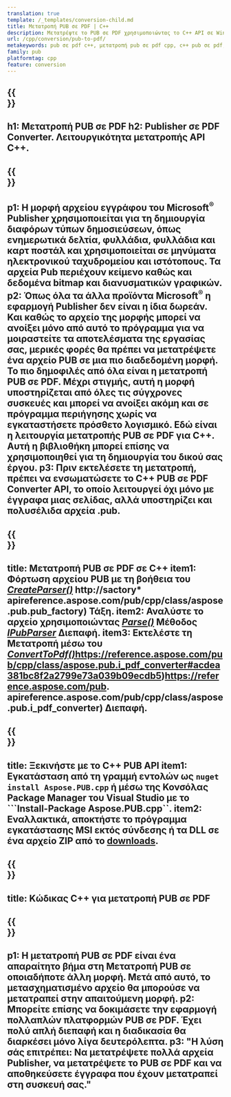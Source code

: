```yaml
---
translation: true
template: /_templates/conversion-child.md
title: Μετατροπή PUB σε PDF | C++
description: Μετατρέψτε το PUB σε PDF χρησιμοποιώντας το C++ API σε Windows, Linux και Mac OS X. Λειτουργία μετατροπής Publisher που είναι εύκολο να ενσωματωθεί στη δική σας λύση.
url: /cpp/conversion/pub-to-pdf/
metakeywords: pub σε pdf c++, μετατροπή pub σε pdf cpp, c++ pub σε pdf, εκδότης σε pdf c++
family: pub
platformtag: cpp
feature: conversion
---
```


{{<section banner>}}
---
h1: Μετατροπή PUB σε PDF
h2: Publisher σε PDF Converter. Λειτουργικότητα μετατροπής API С++.
---

{{<section overview>}}
---
p1: Η μορφή αρχείου εγγράφου του Microsoft<sup>®</sup> Publisher χρησιμοποιείται για τη δημιουργία διαφόρων τύπων δημοσιεύσεων, όπως ενημερωτικά δελτία, φυλλάδια, φυλλάδια και καρτ ποστάλ και χρησιμοποιείται σε μηνύματα ηλεκτρονικού ταχυδρομείου και ιστότοπους. Τα αρχεία Pub περιέχουν κείμενο καθώς και δεδομένα bitmap και διανυσματικών γραφικών.
p2: Όπως όλα τα άλλα προϊόντα Microsoft<sup>®</sup> η εφαρμογή Publisher δεν είναι η ίδια δωρεάν. Και καθώς το αρχείο της μορφής μπορεί να ανοίξει μόνο από αυτό το πρόγραμμα για να μοιραστείτε τα αποτελέσματα της εργασίας σας, μερικές φορές θα πρέπει να μετατρέψετε ένα αρχείο PUB σε μια πιο διαδεδομένη μορφή. Το πιο δημοφιλές από όλα είναι η μετατροπή PUB σε PDF. Μέχρι στιγμής, αυτή η μορφή υποστηρίζεται από όλες τις σύγχρονες συσκευές και μπορεί να ανοίξει ακόμη και σε πρόγραμμα περιήγησης χωρίς να εγκαταστήσετε πρόσθετο λογισμικό. Εδώ είναι η λειτουργία μετατροπής PUB σε PDF για C++. Αυτή η βιβλιοθήκη μπορεί επίσης να χρησιμοποιηθεί για τη δημιουργία του δικού σας έργου.
p3: Πριν εκτελέσετε τη μετατροπή, πρέπει να ενσωματώσετε το C++ PUB σε PDF Converter API, το οποίο λειτουργεί όχι μόνο με έγγραφα μιας σελίδας, αλλά υποστηρίζει και πολυσέλιδα αρχεία .pub.
---

{{<section feature1>}}
---
title: Μετατροπή PUB σε PDF σε C++
item1: Φόρτωση αρχείου PUB με τη βοήθεια του [*CreateParser()*](https://reference.aspose.com/pub/cpp/class/aspose.pub.pub_factory#a88c04c4c35d45ee8febc7e1554d03c4b) http://sactory* apireference.aspose.com/pub/cpp/class/aspose.pub.pub_factory) Τάξη.
item2: Αναλύστε το αρχείο χρησιμοποιώντας [*Parse()*](https://reference.aspose.com/pub/cpp/class/aspose.pub.i_pub_parser#ae9fc7043f382a5b4a7b694f0fe477915) Μέθοδος [*IPubParser*](http://apose.posire..com/pub/cpp/class/aspose.pub.i_pub_parser) Διεπαφή.
item3: Εκτελέστε τη Μετατροπή μέσω του [*ConvertToPdf()*](https://reference.aspose.com/pub/cpp/class/aspose.pub.i_pdf_converter#acdea381bc8f2a2799e73a039b09ecdb5)https://reference.aspose.com/pub/cpp/class/aspose.pub.i_pdf_converter#acdea381bc8f2a2799e73a039b09ecdb5)https://reference.aspose.com/pub. apireference.aspose.com/pub/cpp/class/aspose.pub.i_pdf_converter) Διεπαφή.
---

{{<section feature2>}}
---
title: Ξεκινήστε με το C++ PUB API
item1: Εγκατάσταση από τη γραμμή εντολών ως ```nuget install Aspose.PUB.cpp``` ή μέσω της Κονσόλας Package Manager του Visual Studio με το ```Install-Package Aspose.PUB.cpp``.
item2: Εναλλακτικά, αποκτήστε το πρόγραμμα εγκατάστασης MSI εκτός σύνδεσης ή τα DLL σε ένα αρχείο ZIP από το [downloads](https://releases.aspose.com/pub/cpp/).
---

{{<section codeexample>}}
---
title: Κώδικας C++ για μετατροπή PUB σε PDF
---

{{<section summary>}}
---
p1: Η μετατροπή PUB σε PDF είναι ένα απαραίτητο βήμα στη Μετατροπή PUB σε οποιαδήποτε άλλη μορφή. Μετά από αυτό, το μετασχηματισμένο αρχείο θα μπορούσε να μετατραπεί στην απαιτούμενη μορφή.
p2: Μπορείτε επίσης να δοκιμάσετε την εφαρμογή πολλαπλών πλατφορμών PUB σε PDF. Έχει πολύ απλή διεπαφή και η διαδικασία θα διαρκέσει μόνο λίγα δευτερόλεπτα.
p3: "Η λύση σάς επιτρέπει: Να μετατρέψετε πολλά αρχεία Publisher, να μετατρέψετε το PUB σε PDF και να αποθηκεύσετε έγγραφα που έχουν μετατραπεί στη συσκευή σας."
---